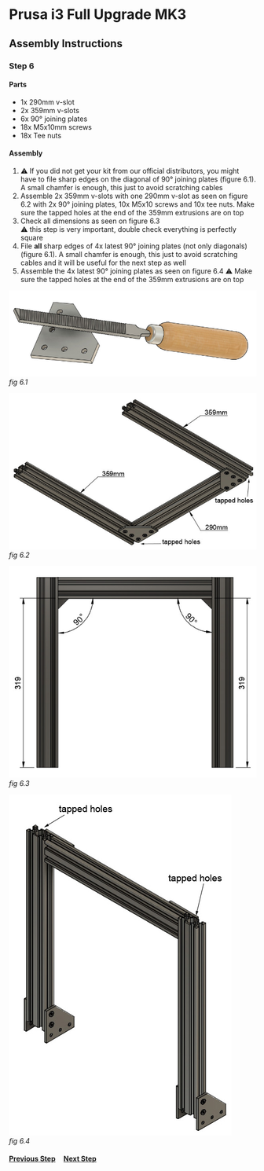 # Prusa i3 Full Upgrade MK3

## Assembly Instructions

### Step 6

#### Parts  

* 1x 290mm v-slot
* 2x 359mm v-slots
* 6x 90° joining plates
* 18x M5x10mm screws
* 18x Tee nuts

#### Assembly

1. :warning: If you did not get your kit from our official distributors, you might have to file sharp edges on the diagonal of 90° joining plates (figure 6.1). A small chamfer is enough, this just to avoid scratching cables
1. Assemble 2x 359mm v-slots with one 290mm v-slot as seen on figure 6.2 with 2x 90° joining plates, 10x M5x10 screws and 10x tee nuts. Make sure the tapped holes at the end of the 359mm extrusions are on top
1. Check all dimensions as seen on figure 6.3<br>
   :warning: this step is very important, double check everything is perfectly square
1. File **all** sharp edges of 4x latest 90° joining plates (not only diagonals) (figure 6.1). A small chamfer is enough, this just to avoid scratching cables and it will be useful for the next step as well
1. Assemble the 4x latest 90° joining plates as seen on figure 6.4
   :warning: Make sure the tapped holes at the end of the 359mm extrusions are on top


![](img/file_90deg_plate.jpg)\
*fig 6.1*

![](img/fig6.2.jpg)\
*fig 6.2*

![](img/fig6.3.jpg)\
*fig 6.3*

![](img/fig6.4.jpg)\
*fig 6.4*

#### [Previous Step](step05.md) &nbsp;&nbsp;&nbsp; [Next Step](step07.md)
